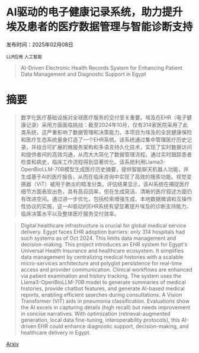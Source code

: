 # AI驱动的电子健康记录系统，助力提升埃及患者的医疗数据管理与智能诊断支持

发布时间：2025年02月08日

`LLM应用` `人工智能`

> AI-Driven Electronic Health Records System for Enhancing Patient Data Management and Diagnostic Support in Egypt

# 摘要

> 数字化医疗基础设施对全球医疗服务的交付至关重要。埃及在EHR（电子健康记录）采用方面面临挑战：截至2024年10月，仅有314家医院采用了此类系统，这严重影响了数据管理和决策能力。本项目为埃及的全民健康保险和医疗生态系统量身打造了一个EHR系统。该系统通过集中管理医疗历史记录，并结合可扩展的微服务架构和多语言持久化技术，实现了实时数据访问和提供者间的高效沟通，从而大大简化了数据管理流程。通过实时跟踪患者检查和病史，临床工作流程得到显著优化。该系统利用Llama3-OpenBioLLM-70B模型生成医疗历史摘要，提供智能聊天机器人功能，并生成基于AI的医疗报告，从而在临床咨询中实现了高效的搜索功能。视觉变换器（ViT）被用于肺炎的精准分类。评估结果显示，该AI系统在捕捉医疗细节方面表现出色，具有高召回率，但在生成简洁、清晰的医疗叙述方面仍有改进空间。通过进一步优化，包括检索增强生成、本地数据微调和互操作性协议的实施，这一AI驱动的EHR系统有望显著提升埃及的诊断支持能力、临床决策水平以及整体医疗服务交付效率。

> Digital healthcare infrastructure is crucial for global medical service delivery. Egypt faces EHR adoption barriers: only 314 hospitals had such systems as of Oct 2024. This limits data management and decision-making. This project introduces an EHR system for Egypt's Universal Health Insurance and healthcare ecosystem. It simplifies data management by centralizing medical histories with a scalable micro-services architecture and polyglot persistence for real-time access and provider communication. Clinical workflows are enhanced via patient examination and history tracking. The system uses the Llama3-OpenBioLLM-70B model to generate summaries of medical histories, provide chatbot features, and generate AI-based medical reports, enabling efficient searches during consultations. A Vision Transformer (ViT) aids in pneumonia classification. Evaluations show the AI excels in capturing details (high recall) but needs improvement in concise narratives. With optimization (retrieval-augmented generation, local data fine-tuning, interoperability protocols), this AI-driven EHR could enhance diagnostic support, decision-making, and healthcare delivery in Egypt.

[Arxiv](https://arxiv.org/abs/2502.05603)